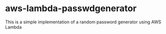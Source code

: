 # aws-lambda-passwdgenerator
This is a simple implementation of a random password generator using AWS Lambda
